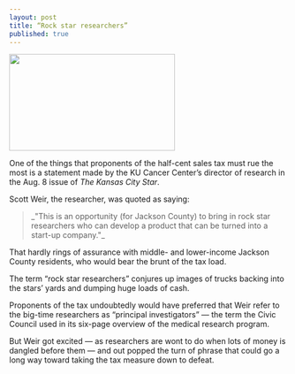 ```yaml
---
layout: post
title: “Rock star researchers”
published: true
---
```


<img src=" }}/img/rockstarresearchers.jpg" height='175' width='300' class="img-responsive">

<p>One of the things that proponents of the half-cent sales tax must rue the most is a statement made by the KU Cancer Center’s director of research in the Aug. 8 issue of <em>The Kansas City Star</em>.</p>

<p>Scott Weir, the researcher, was quoted as saying:
<blockquote>_"This is an opportunity (for Jackson County) to bring in rock star researchers who can develop a product that can be turned into a start-up company."_</blockquote>
That hardly rings of assurance with middle- and lower-income Jackson County residents, who would bear the brunt of the tax load.</p>

<p>The term “rock star researchers” conjures up images of trucks backing into the stars’ yards and dumping huge loads of cash.</p>

<p>Proponents of the tax undoubtedly would have preferred that Weir refer to the big-time researchers as “principal investigators” — the term the Civic Council used in its six-page overview of the medical research program.</p>

<p>But Weir got excited — as researchers are wont to do when lots of money is dangled before them — and out popped the turn of phrase that could go a long way toward taking the tax measure down to defeat.</p>
